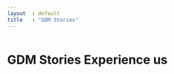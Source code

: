 ```yaml
---
layout  : default
title   : "GDM Stories"
---
```

<div class="externe container flex column maxed ">
    <h1 class="ahs__title padded-top-xxl blue xl padded-bottom-xl black">
        GDM Stories
        <span class="ahs__title flex column black xl">Experience us</span>
    </h1>
</div>

